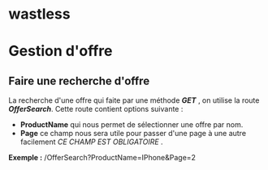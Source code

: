 # wastless

# Gestion d'offre

## Faire une recherche d'offre
La recherche d'une offre qui faite par une méthode ***GET*** , on utilise la route ***OfferSearch***.
Cette route contient options suivante :

 - **ProductName** qui nous permet de sélectionner une offre par nom.
 - **Page** ce champ nous sera utile pour passer d'une page à une autre facilement *CE CHAMP EST OBLIGATOIRE* .

 **Exemple :** /OfferSearch?ProductName=IPhone&Page=2

